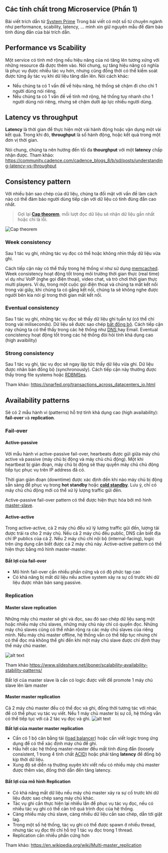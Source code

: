 ## Các tính chất trong Microservice (Phần 1)
Bài viết trích dẫn từ [System Prime](https://github.com/donnemartin/system-design-primer) 
Trong bài viết có một số từ chuyên ngành như performance, scability, latency, ... mình xin giữ nguyên mẫu để đảm bảo tính đúng đắn của bài trích dẫn.

## Performance vs Scability

Một service có tính mở rộng nếu hiệu năng của nó tăng lên tương xứng với những resource đã được thêm vào. Nói chung, sự tăng hiệu năng có nghĩa là phục vụ được nhiều tác vụ hơn, nhưng cũng đồng thời có thể kiểm soát được từng ấy tác vụ khi dữ liệu tăng dần lên. Nói cách khác:
* Nếu chúng ta có 1 vấn đề về hiệu năng, hệ thống sẽ chậm đi cho chỉ 1 người dùng nói riêng.
* Nếu chúng ta có 1 vấn đề về tính mở rộng, hệ thống tuy nhanh cho 1 người dùng nói riêng, nhưng sẽ chậm dưới áp lực nhiều người dùng.

## Latency vs throughput
**Latency** là thời gian để thực hiện một vài hành động hoặc vận dụng một vài kết quả. Trong khi đó, **throughput** là số hành động, hoặc kết quả trong một đơn vị thời gian.

Nói chung, chúng ta nên hướng đến tối đa **thourghput** với một **latency** chấp nhận được.
Tham khảo: https://community.cadence.com/cadence_blogs_8/b/sd/posts/understanding-latency-vs-throughput

## Consistency pattern
Với nhiều bản sao chép của dữ liệu, chúng ta đối mặt với vấn đề làm cách nào có thể đảm bảo người dùng tiếp cận với dữ liệu có tính đúng đắn cao nhất. 
> Gợi lại **[Cap theorem](https://robertgreiner.com/cap-theorem-revisited/)**, mỗi lượt đọc dữ liệu sẽ nhận dữ liệu gần nhất hoặc chỉ là lỗi.

![Cap theorem](https://s3-ap-southeast-1.amazonaws.com/kipalog.com/fpvbtqpqu8_image.png)

### Week consistency
Sau 1 tác vụ ghi, những tác vụ đọc có thể hoặc không nhìn thấy dữ liệu vừa ghi.

Cách tiếp cận này có thể thấy trong hệ thống ví như sử dụng [memcached](https://memcached.org/). Week consistency hoạt động tốt trong môi trường thời gian thực (real time) ví dụ như VoIP (nghe gọi điện thoại), video chat, và trò chơi thời gian thực multi players. Ví dụ, trong một cuộc gọi điện thoại và chúng ta mất kết nối trong vài giây, khi chúng ta có gắng kết nối, chúng ta sẽ không nghe được người bên kia nói gì trong thời gian mất kết nối.

### Eventual consistency
Sau 1 tác vụ ghi, những tác vụ đọc sẽ thấy dữ liệu ghi tuần tự (có thể chỉ trong vài miliseconds). Dữ liệu sẽ được sao chép [bất đồng bộ](https://stackoverflow.com/questions/748175/asynchronous-vs-synchronous-execution-what-is-the-main-difference).
Cách tiếp cận này chúng ta có thể thấy trong các hệ thống như [DNS ](https://vi.wikipedia.org/wiki/H%E1%BB%87_th%E1%BB%91ng_ph%C3%A2n_gi%E1%BA%A3i_t%C3%AAn_mi%E1%BB%81n) hay Email. Eventual concistency hoạt động tốt trong các hệ thống đòi hỏi tính khả dụng cao (high avaibility)

### Strong consistency
Sau 1 tác vụ ghi, tác vụ đọc sẽ ngay lập tức thấy dữ liệu vừa ghi. Dữ liệu được nhân bản đồng bộ (synchronously).
Cách tiếp cận này thường được thấy trong file systems hoặc [RDBMSes](https://en.wikipedia.org/wiki/Relational_database#RDBMS).

Tham khảo: https://snarfed.org/transactions_across_datacenters_io.html

## Availability patterns
Sẽ có 2 mẫu hành vi (patterns) hỗ trợ tính khả dụng cao (high availability): **fail-over** và **replication**.

### Fail-over
#### Active-passive
Với mẫu hành vi active-passive fail-over, hearbeats được gửi giữa máy chủ active và passive (máy chủ bị động và máy chủ chủ động). Một khi heartbeat bị gián đoạn, máy chủ bị động sẽ thay quyền máy chủ chủ động tiếp tục phục vụ trên IP address đã có.

Thời gian gián đoạn (downtime) được xác định đến khi nào máy chủ bị động sẵn sàng để phục vụ trong **hot standby** hoặc **[cold standby](https://www.techopedia.com/definition/999/cold-standby)**. Lưu ý, chỉ có máy chủ chủ động mới có thể xử lý lượng traffic gửi đến.

Active-passive fail-over pattern có thể được hiện thực hóa bởi mô hình [master-slave](https://en.wikipedia.org/wiki/Master/slave_(technology)).

#### Active-active
Trong active-active, cả 2 máy chủ đều xử lý lương traffic gửi đến, lượng tải được trải ra cho 2 máy chủ.
Nếu cả 2 máy chủ đều public, DNS cần biết địa chỉ IP publics của cả 2. Nếu 2 máy chủ chỉ nội bộ (internal-facing), logic trên ứng dụng cần biết được cả 2 máy chủ này.
Active-active pattern có thể hiện thực bằng mô hình master-master.

#### Bất lợi của fail-over
* Mô hình fail-over cần nhiều phần cứng và có độ phức tạp cao
* Có khả năng bị mất dữ liệu nếu active system xảy ra sự cố trước khi dữ liệu được nhân bản sang passive.

### Replication
#### Master slave replication
Những máy chủ master sẽ ghi và đọc, sau đó sao chép dữ liệu sang một hoặc nhiều máy chủ slaves, những máy chủ này chỉ có quyền đọc. Những máy chủ slaves cũng có thể nhân rộng ra các máy chủ slaves của riêng mình. Nếu máy chủ master offline, hệ thống vẫn có thể tiếp tục nhưng chỉ có thể đọc mà không thể ghi đến khi một máy chủ slave được chỉ định thay thế máy chủ master.

![alt text](https://s3-ap-southeast-1.amazonaws.com/kipalog.com/dzww7e7j8r_image.png)

Tham khảo https://www.slideshare.net/jboner/scalability-availability-stability-patterns/

Bất lợi của master slave là cần có logic được viết để promote 1 máy chủ slave lên làm master

#### Master master replication
Cả 2 máy chủ master đều có thể đọc và ghi, đồng thời tương tác với nhác để có thể phục vụ tác vụ viết. Nếu 1 máy chủ master bị sự cố, hệ thống vẫn có thể tiếp tục với cả 2 tác vụ đọc và ghi.
![alt text](https://s3-ap-southeast-1.amazonaws.com/kipalog.com/ib7p8e9x5b_image.png)

**Bất lợi của master master replication**
* Cần có 1 bộ cân bằng tải ([load balancer](https://en.wikipedia.org/wiki/Load_balancing_(computing))) hoặc cần viết logic trong ứng dụng để có thể xác định máy chủ để ghi.
* Hầu hết các hệ thống master-master đều mất tính đúng đắn (loosely consistent, 1 trong 4 tính chất [ACID](https://vi.wikipedia.org/wiki/ACID)) hoặc phải tăng **latency** để đồng bộ kịp thời dữ liệu.
* Xung độ sẽ diễn ra thường xuyên khi viết nếu có nhiều máy chủ master được thêm vào, đồng thời dẫn đến tăng latency.


#### Bất lợi của mô hình Replication
* Có khả năng mất dữ liệu nếu máy chủ master xảy ra sự cố trước khi dữ liệu được sao chép sang máy chủ khác.
* Tác vụ ghi cần thực hiện lại nhiều lần để phục vụ tác vụ đọc, nếu có nhiều tác vụ ghi có thể cản trở quá trình đọc của hệ thống.
* Càng nhiều máy chủ slave, càng nhiều dữ liệu cần sao chép, dẫn tới giật lag.
* Trong một số hệ thống, tác vụ ghi có thể được spawn ở nhiều thread, nhưng tác vụ đọc thì chỉ hỗ trợ 1 tác vụ đọc trong 1 thread.
* Replication cần nhiều phần cứng hơn

Tham khảo: https://en.wikipedia.org/wiki/Multi-master_replication